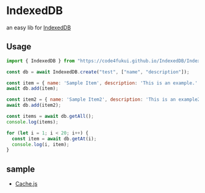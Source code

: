 # IndexedDB

an easy lib for [IndexedDB](https://developer.mozilla.org/en-US/docs/Web/API/IndexedDB_API)

## Usage

```js
import { IndexedDB } from "https://code4fukui.github.io/IndexedDB/IndexedDB.js";

const db = await IndexedDB.create("test", ["name", "description"]);

const item = { name: 'Sample Item', description: 'This is an example.' };
await db.add(item);

const item2 = { name: 'Sample Item2', description: 'This is an example2.' };
await db.add(item2);

const items = await db.getAll();
console.log(items);

for (let i = 1; i < 20; i++) {
  const item = await db.getAt(i);
  console.log(i, item);
}
```

## sample

- [Cache.js](https://github.com/code4fukui/Cache/)
